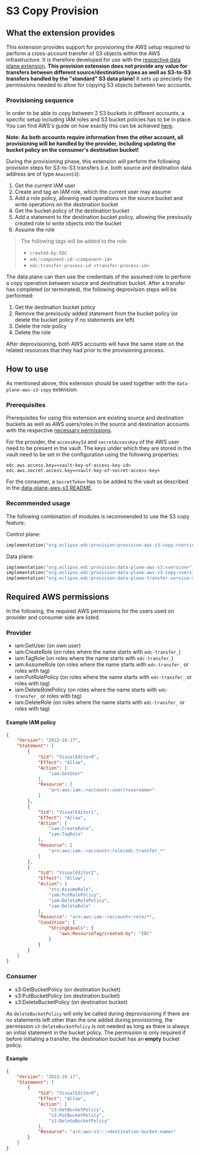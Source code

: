# S3 Copy Provision

## What the extension provides

This extension provides support for provisioning the AWS setup required to perform a cross-account transfer of
S3 objects within the AWS infrastructure. It is therefore developed for use with the 
[respective data plane extension](../../../data-plane/data-plane-aws-s3-copy/README.md). **This provision extension
does not provide any value for transfers between different source/destination types as well as S3-to-S3 transfers
handled by the "standard" S3 data plane!** It sets up precisely the permissions needed to allow for copying S3
objects between two accounts.

### Provisioning sequence

In order to be able to copy between 2 S3 buckets in different accounts, a specific setup including IAM roles and S3
bucket policies has to be in place. You can find AWS's guide on how exactly this can be achieved
[here](https://docs.aws.amazon.com/prescriptive-guidance/latest/patterns/copy-data-from-an-s3-bucket-to-another-account-and-region-by-using-the-aws-cli.html).

**Note: As both accounts require information from the other account, all provisioning will be handled by the provider,
including updating the bucket policy on the consumer's destination bucket!**

During the provisioning phase, this extension will perform the following provision steps for S3-to-S3 transfers
(i.e. both source and destination data address are of type `AmazonS3`):
1. Get the current IAM user
2. Create and tag an IAM role, which the current user may assume
3. Add a role policy, allowing read operations on the source bucket and write operations on the destination bucket
4. Get the bucket policy of the destination bucket
5. Add a statement to the destination bucket policy, allowing the previously created role to write objects into the bucket
6. Assume the role

> The following tags will be added to the role:
>- `created-by`: `EDC`
>- `edc:component-id`: `<component-id>`
>- `edc:transfer-process-id`: `<transfer-process-id>`

The data plane can then use the credentials of the assumed role to perform a copy operation between source and
destination bucket. After a transfer has completed (or terminated), the following deprovision steps will be
performed:
1. Get the destination bucket policy
2. Remove the previously added statement from the bucket policy (or delete the bucket policy if no statements are left)
3. Delete the role policy
4. Delete the role

After deprovisioning, both AWS accounts will have the same state on the related resources that they had prior to the
provisioning process.

## How to use

As mentioned above, this extension should be used together with the `data-plane-aws-s3-copy` extension.

### Prerequisites

Prerequisites for using this extension are existing source and destination buckets as well as AWS users/roles
in the source and destination accounts with the respective [necessary permissions](#required-aws-permissions).

For the provider, the `accessKeyId` and `secretAccessKey` of the AWS user need to be present in the vault.
The keys under which they are stored in the vault need to be set in the configuration using the following properties:

```properties
edc.aws.access.key=<vault-key-of-access-key-id>
edc.aws.secret.access.key=<vault-key-of-secret-access-key>
```

For the consumer, a `SecretToken` has to be added to the vault as described in the
[data-plane-aws-s3 README](../../../data-plane/data-plane-aws-s3/README.md#secret-resolution).

### Recommended usage

The following combination of modules is recommended to use the S3 copy feature:

Control plane:
```kotlin
implementation("org.eclipse.edc:provision:provision-aws-s3-copy:<version>")
```

Data plane:
```kotlin
implementation("org.eclipse.edc:provision:data-plane-aws-s3:<version>")
implementation("org.eclipse.edc:provision:data-plane-aws-s3-copy:<version>")
implementation("org.eclipse.edc:provision:data-plane-transfer-service-selection:<version>")
```

## Required AWS permissions

In the following, the required AWS permissions for the users used on provider and consumer side are listed.

### Provider
- iam:GetUser (on own user)
- iam:CreateRole (on roles where the name starts with `edc-transfer_`)
- iam:TagRole (on roles where the name starts with `edc-transfer_`)
- iam:AssumeRole (on roles where the name starts with `edc-transfer_` or roles with tag)
- iam:PutRolePolicy (on roles where the name starts with `edc-transfer_` or roles with tag)
- iam:DeleteRolePolicy (on roles where the name starts with `edc-transfer_` or roles with tag)
- iam:DeleteRole (on roles where the name starts with `edc-transfer_` or roles with tag)

#### Example IAM policy

```json
{
    "Version": "2012-10-17",
    "Statement": [
        {
            "Sid": "VisualEditor0",
            "Effect": "Allow",
            "Action": [
                "iam:GetUser"
            ],
            "Resource": [
                "arn:aws:iam::<account>:user/<username>"
            ]
        },
        {
            "Sid": "VisualEditor1",
            "Effect": "Allow",
            "Action": [
                "iam:CreateRole",
                "iam:TagRole"
            ],
            "Resource": [
                "arn:aws:iam::<account>:role/edc-transfer_*"
            ]
        },
        {
            "Sid": "VisualEditor2",
            "Effect": "Allow",
            "Action": [
                "sts:AssumeRole",
                "iam:PutRolePolicy",
                "iam:DeleteRolePolicy",
                "iam:DeleteRole"
            ],
            "Resource": "arn:aws:iam::<account>:role/*",
            "Condition": {
                "StringEquals": {
                    "aws:ResourceTag/created-by": "EDC"
                }
            }
        }
    ]
}
```

### Consumer
- s3:GetBucketPolicy (on destination bucket)
- s3:PutBucketPolicy (on destination bucket)
- s3:DeleteBucketPolicy (on destination bucket)

As `deleteBucketPolicy` will only be called during deprovisioning if there are no statements left other than the one added during provisioning, the permission `s3:DeleteBucketPolicy` is not needed as long as there is always an initial statement in the bucket policy.
The permission is only required if before initiating a transfer, the destination bucket has an **empty** bucket policy.

#### Example

```json
{
    "Version": "2012-10-17",
    "Statement": [
        {
            "Sid": "VisualEditor0",
            "Effect": "Allow",
            "Action": [
                "s3:GetBucketPolicy",
                "s3:PutBucketPolicy",
                "s3:DeleteBucketPolicy"
            ],
            "Resource": "arn:aws:s3:::<destination-bucket-name>"
        }
    ]
}
```
